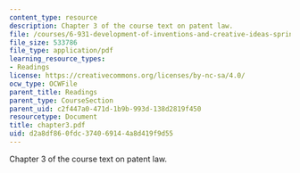 ```yaml
---
content_type: resource
description: Chapter 3 of the course text on patent law.
file: /courses/6-931-development-of-inventions-and-creative-ideas-spring-2008/d2a8df860fdc374069144a8d419f9d55_chapter3.pdf
file_size: 533786
file_type: application/pdf
learning_resource_types:
- Readings
license: https://creativecommons.org/licenses/by-nc-sa/4.0/
ocw_type: OCWFile
parent_title: Readings
parent_type: CourseSection
parent_uid: c2f447a0-471d-1b9b-993d-138d2819f450
resourcetype: Document
title: chapter3.pdf
uid: d2a8df86-0fdc-3740-6914-4a8d419f9d55
---
```

Chapter 3 of the course text on patent law.